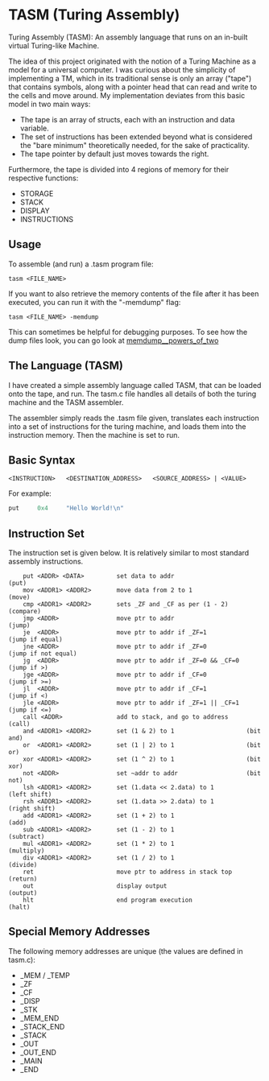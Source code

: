 # TASM (Turing Assembly)

Turing Assembly (TASM): An assembly language that runs on an in-built virtual Turing-like Machine.

The idea of this project originated with the notion of a Turing Machine as a model for a universal
computer. I was curious about the simplicity of implementing a TM, which in its traditional sense
is only an array ("tape") that contains symbols, along with a pointer head that can read and write
to the cells and move around. My implementation deviates from this basic model in two main ways:

- The tape is an array of structs, each with an instruction and data variable.
- The set of instructions has been extended beyond what is considered the "bare minimum" theoretically needed, for the sake of practicality.
- The tape pointer by default just moves towards the right.

Furthermore, the tape is divided into 4 regions of memory for their respective functions:

- STORAGE
- STACK
- DISPLAY
- INSTRUCTIONS

## Usage

To assemble (and run) a .tasm program file:

```
tasm <FILE_NAME>
```

If you want to also retrieve the memory contents of the file after it has been executed,
you can run it with the "-memdump" flag:

```
tasm <FILE_NAME> -memdump
```

This can sometimes be helpful for debugging purposes. To see how the dump files look, you
can go look at [memdump__powers_of_two](./examples/memdump__powers_of_two)

## The Language (TASM)

I have created a simple assembly language called TASM, that can be loaded onto the tape, and run.
The tasm.c file handles all details of both the turing machine and the TASM assembler.

The assembler simply reads the .tasm file given, translates each instruction into a set of
instructions for the turing machine, and loads them into the instruction memory. Then the machine
is set to run.

## Basic Syntax

```
<INSTRUCTION>	<DESTINATION_ADDRESS>	<SOURCE_ADDRESS> | <VALUE>
```

For example:

```asm
put		0x4 	"Hello World!\n"
```

## Instruction Set

The instruction set is given below. It is relatively similar to most standard assembly instructions.

```
	put <ADDR> <DATA>         set data to addr                    (put)
    mov <ADDR1> <ADDR2>       move data from 2 to 1               (move)
    cmp <ADDR1> <ADDR2>       sets _ZF and _CF as per (1 - 2)     (compare)
    jmp <ADDR>                move ptr to addr                    (jump)
    je  <ADDR>                move ptr to addr if _ZF=1           (jump if equal)
    jne <ADDR>                move ptr to addr if _ZF=0           (jump if not equal)
    jg  <ADDR>                move ptr to addr if _ZF=0 && _CF=0  (jump if >)
    jge <ADDR>                move ptr to addr if _CF=0           (jump if >=)
    jl  <ADDR>                move ptr to addr if _CF=1           (jump if <)
    jle <ADDR>                move ptr to addr if _ZF=1 || _CF=1  (jump if <=)
    call <ADDR>               add to stack, and go to address     (call)
    and <ADDR1> <ADDR2>       set (1 & 2) to 1                    (bit and)
    or  <ADDR1> <ADDR2>       set (1 | 2) to 1                    (bit or)
    xor <ADDR1> <ADDR2>       set (1 ^ 2) to 1                    (bit xor)
    not <ADDR>                set ~addr to addr                   (bit not)
    lsh <ADDR1> <ADDR2>       set (1.data << 2.data) to 1         (left shift)
    rsh <ADDR1> <ADDR2>       set (1.data >> 2.data) to 1         (right shift)
    add <ADDR1> <ADDR2>       set (1 + 2) to 1                    (add)
    sub <ADDR1> <ADDR2>       set (1 - 2) to 1                    (subtract)
    mul <ADDR1> <ADDR2>       set (1 * 2) to 1                    (multiply)
    div <ADDR1> <ADDR2>       set (1 / 2) to 1                    (divide)
    ret                       move ptr to address in stack top    (return)
    out                       display output                      (output)
    hlt                       end program execution               (halt)
```

## Special Memory Addresses

The following memory addresses are unique (the values are defined in tasm.c):

- _MEM / _TEMP
- _ZF
- _CF
- _DISP
- _STK
- _MEM_END
- _STACK_END
- _STACK
- _OUT
- _OUT_END
- _MAIN
- _END
